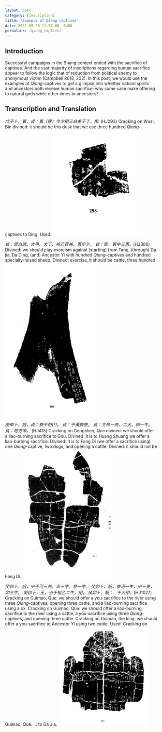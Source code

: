 ```yaml
---
layout: post
category: [inscription]
title: "Example of Qiang-captives"
date: 2021-09-28 11:57:08 -0400
permalink: /qiang_captive/
---
```


## Introduction
Successful campaigns in the Shang context ended with the sacrifice of captives. And the vast majority of inscriptions regarding human sacrifice appear to follow the logic that of reduction from political enemy to anonymous victim (Campbell 2018, 202). In this post, we would use the examples of *Qiang*-captives to get a glimpse into whether natural spirits and ancestors both receive human sacrifice: why some case make offering to natural gods while other times to ancestors?

## Transcription and Translation
*戊子卜，賓，貞：叀（惠）今夕用三白羌于丁。用.*  (HJ293)
Cracking on Wuzi, Bin divined: it should be this dusk that we use three hundred *Qiang*-captives to Ding. Used.
<img src="/images/293.png" alt="1027 bone" width="300px">

*貞：禦自唐、大甲、大丁、祖乙百羌、百牢羊。*
*貞：禦，叀牛三百。*(HJ300)
Divined: we should play exorcism against (starting) from Tang, (through) Da jia, Da Ding, (and) Ancestor Yi with hundred *Qiang*-captives and hundred specially-raised sheep.
Divined: exorcise, it should be cattle, three hundred.
<img src="/images/300.png" alt="1027 bone" width="300px">

*庚申卜，㱿，貞：尞于苟(?)。*
*貞：于黃奭尞。*
*貞：方帝一羌、二犬，卯一牛。*
*貞：勿方帝。*  (HJ418)
Cracking on Gengshen, Que divined: we should offer a liao-burning sacrifice to Gou.
Divined: it is to Huang Shuang we offer a liao-burning sacrifice.
Divined: it is to Fang Di (we offer a sacrifice using) one *Qiang*-captive, two dogs, and opening a cattle.
Divined: it should not be Fang Di.
<img src="/images/418.png" alt="418 bone" width="300px">

*癸卯卜，㱿，㞢于河三羌，卯三牛，尞一牛。*
*癸卯卜，㱿，尞河一牛，㞢三羌，卯三牛。*
*癸卯卜，王，㞢于祖乙二牛，用。*
*癸卯卜，㱿：…于大甲。*(HJ1027)
Cracking on Guimao, Que: we should offer a you-sacrifice to the river using three *Qiang*-captives, opening three cattle, and a liao-burning sacrifice using a ox.
Cracking on Guimao, Que: we should offer a liao-burning sacrifice to the river using a cattle, a you-sacrifice using three *Qiang*-captives, and opening three cattle.
Cracking on Guimao, the king: we should offer a you-sacrifice to Ancestor Yi using two cattle. Used.
Cracking on Guimao, Que: ... to Da Jia.
<img src="/images/1027.png" alt="1027 bone" width="300px">
